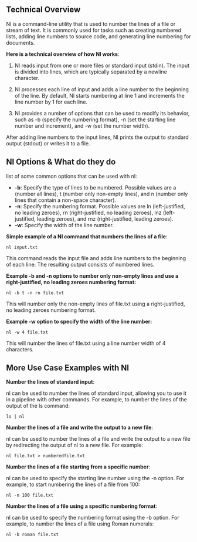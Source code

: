 ## Technical Overview

Nl is a command-line utility that is used to number the lines of a file or stream of text. It is commonly used for tasks such as creating numbered lists, adding line numbers to source code, and generating line numbering for documents.

**Here is a technical overview of how Nl works**:

1. Nl reads input from one or more files or standard input (stdin). The input is divided into lines, which are typically separated by a newline character.

1. Nl processes each line of input and adds a line number to the beginning of the line. By default, Nl starts numbering at line 1 and increments the line number by 1 for each line.

1. Nl provides a number of options that can be used to modify its behavior, such as -b (specify the numbering format), -n (set the starting line number and increment), and -w (set the number width).

After adding line numbers to the input lines, Nl prints the output to standard output (stdout) or writes it to a file.


## Nl Options & What do they do

list of some common options that can be used with nl:

- **-b**: Specify the type of lines to be numbered. Possible values are a (number all lines), t (number only non-empty lines), and n (number only lines that contain a non-space character).
- **-n**: Specify the numbering format. Possible values are ln (left-justified, no leading zeroes), rn (right-justified, no leading zeroes), lnz (left-justified, leading zeroes), and rnz (right-justified, leading zeroes).
- **-w**: Specify the width of the line number.


**Simple example of a Nl command that numbers the lines of a file**:

```
nl input.txt
```
This command reads the input file and adds line numbers to the beginning of each line. The resulting output consists of numbered lines.

**Example -b and -n options to number only non-empty lines and use a right-justified, no leading zeroes numbering format:**

```
nl -b t -n rn file.txt
```
This will number only the non-empty lines of file.txt using a right-justified, no leading zeroes numbering format.

**Example -w option to specify the width of the line number:**

```
nl -w 4 file.txt
```
This will number the lines of file.txt using a line number width of 4 characters.


## More Use Case Examples with Nl

**Number the lines of standard input**: 

nl can be used to number the lines of standard input, allowing you to use it in a pipeline with other commands. For example, to number the lines of the output of the ls command:

```
ls | nl
```

**Number the lines of a file and write the output to a new file**: 

nl can be used to number the lines of a file and write the output to a new file by redirecting the output of nl to a new file. For example:

```
nl file.txt > numberedfile.txt
```

**Number the lines of a file starting from a specific number**: 

nl can be used to specify the starting line number using the -n option. For example, to start numbering the lines of a file from 100:

```
nl -n 100 file.txt
```

**Number the lines of a file using a specific numbering format**: 

nl can be used to specify the numbering format using the -b option. For example, to number the lines of a file using Roman numerals:

```
nl -b roman file.txt
```


